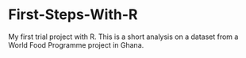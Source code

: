 # First-Steps-With-R
My first trial project with R. This is a short analysis on a dataset from a World Food Programme project in Ghana.
